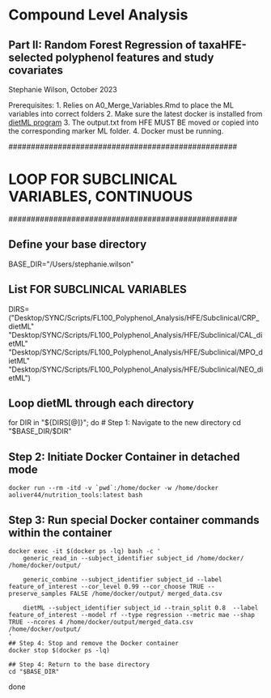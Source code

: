 # Compound Level Analysis
## Part II: Random Forest Regression of taxaHFE-selected polyphenol features and study covariates
Stephanie Wilson, October 2023

Prerequisites: 
    1. Relies on A0_Merge_Variables.Rmd to place the ML variables into correct folders
    2. Make sure the latest docker is installed from [dietML program](https://github.com/aoliver44/nutrition_tools)
    3. The output.txt from HFE MUST BE moved or copied into the corresponding marker ML folder. 
    4. Docker must be running.

###################################################
# LOOP FOR SUBCLINICAL VARIABLES, CONTINUOUS
###################################################

## Define your base directory
BASE_DIR="/Users/stephanie.wilson"

## List FOR SUBCLINICAL VARIABLES
DIRS=("Desktop/SYNC/Scripts/FL100_Polyphenol_Analysis/HFE/Subclinical/CRP_dietML" "Desktop/SYNC/Scripts/FL100_Polyphenol_Analysis/HFE/Subclinical/CAL_dietML" "Desktop/SYNC/Scripts/FL100_Polyphenol_Analysis/HFE/Subclinical/MPO_dietML" "Desktop/SYNC/Scripts/FL100_Polyphenol_Analysis/HFE/Subclinical/NEO_dietML")

## Loop dietML through each directory

for DIR in "${DIRS[@]}"; do
    # Step 1: Navigate to the new directory
    cd "$BASE_DIR/$DIR"

 ## Step 2: Initiate Docker Container in detached mode
    docker run --rm -itd -v `pwd`:/home/docker -w /home/docker aoliver44/nutrition_tools:latest bash

  ## Step 3: Run special Docker container commands within the container
    docker exec -it $(docker ps -lq) bash -c '
        generic_read_in --subject_identifier subject_id /home/docker/ /home/docker/output/
        
        generic_combine --subject_identifier subject_id --label feature_of_interest --cor_level 0.99 --cor_choose TRUE --preserve_samples FALSE /home/docker/output/ merged_data.csv
        
        dietML --subject_identifier subject_id --train_split 0.8  --label feature_of_interest --model rf --type regression --metric mae --shap TRUE --ncores 4 /home/docker/output/merged_data.csv /home/docker/output/
    '
    ## Step 4: Stop and remove the Docker container
    docker stop $(docker ps -lq)

    ## Step 4: Return to the base directory
    cd "$BASE_DIR"
done